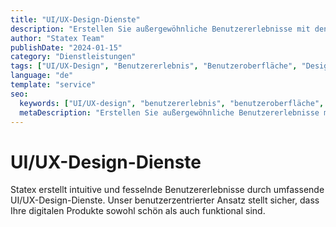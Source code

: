 ```yaml
---
title: "UI/UX-Design-Dienste"
description: "Erstellen Sie außergewöhnliche Benutzererlebnisse mit den UI/UX-Design-Diensten von Statex. Benutzerzentriertes Design, das Engagement und Geschäftsergebnisse fördert."
author: "Statex Team"
publishDate: "2024-01-15"
category: "Dienstleistungen"
tags: ["UI/UX-Design", "Benutzererlebnis", "Benutzeroberfläche", "Design-Dienste", "Benutzerzentriertes Design"]
language: "de"
template: "service"
seo:
  keywords: ["UI/UX-design", "benutzererlebnis", "benutzeroberfläche", "design-dienste", "benutzerzentriertes design"]
  metaDescription: "Erstellen Sie außergewöhnliche Benutzererlebnisse mit den UI/UX-Design-Diensten von Statex. Benutzerzentriertes Design, das Engagement und Geschäftsergebnisse fördert."
---
```


# UI/UX-Design-Dienste

Statex erstellt intuitive und fesselnde Benutzererlebnisse durch umfassende UI/UX-Design-Dienste. Unser benutzerzentrierter Ansatz stellt sicher, dass Ihre digitalen Produkte sowohl schön als auch funktional sind. 